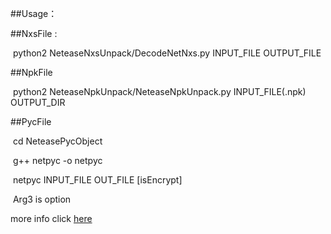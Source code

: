 ##Usage：

  ##NxsFile :

  ​		python2 NeteaseNxsUnpack/DecodeNetNxs.py     INPUT_FILE    OUTPUT_FILE 

  ##NpkFile

​		  python2 NeteaseNpkUnpack/NeteaseNpkUnpack.py   INPUT_FILE(.npk)  OUTPUT_DIR

  ##PycFile

​		  cd NeteasePycObject

​	  	g++ netpyc -o netpyc

​		  netpyc  INPUT_FILE  OUT_FILE  [isEncrypt]

​	  	Arg3 is option 



more info click [here](https://basicbit.cn/2019/03/01/2019-03-01-%E7%BD%91%E6%98%93%E6%B8%B8%E6%88%8F%E7%9A%84%E5%9B%9B%E7%A7%8D%E8%A7%A3%E5%AF%86&%E8%A7%A3%E5%8C%85%EF%BC%8C%E9%99%84%E5%B7%A5%E5%85%B7)
